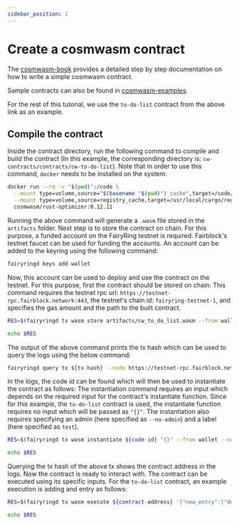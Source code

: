```yaml
---
sidebar_position: 1
---
```


# Create a cosmwasm contract

The  [cosmwasm-book](https://book.cosmwasm.com/basics.html) provides a detailed step by step documentation on how to write a simple cosmwasm contract.

Sample contracts can also be found in [cosmwasm-examples](https://github.com/deus-labs/cw-contracts/tree/main).

For the rest of this tutorial, we use the `to-do-list` contract from the above link as an example.

## Compile the contract

Inside the contract directory, run the following command to compile and build the contract (In this example, the corresponding directory is: `cw-contracts/contracts/cw-to-do-list`). Note that in order to use this command, `docker` needs to be installed on the system: 
```sh
docker run --rm -v "$(pwd)":/code \
  --mount type=volume,source="$(basename "$(pwd)")_cache",target=/code/target \
  --mount type=volume,source=registry_cache,target=/usr/local/cargo/registry \
  cosmwasm/rust-optimizer:0.12.11

```

Running the above command will generate a `.wasm` file stored in the `artifacts` folder. Next step is to store the contract on chain. For this purpose, a funded account on the FairyRing testnet is required. 
Fairblock's testnet faucet can be used for funding the accounts. An account can be added to the keyring using the following command:

```sh
fairyringd keys add wallet
```

Now, this account can be used to deploy and use the contract on the testnet.
For this purpose, first the contract should be stored on chain:
This command requires the testnet rpc url: `https://testnet-rpc.fairblock.network:443`, the testnet's chain id: `fairyring-testnet-1`, and specifies the gas amount and the path to the built contract. 

```sh
RES=$(fairyringd tx wasm store artifacts/cw_to_do_list.wasm --from wallet --node https://testnet-rpc.fairblock.network:443 --chain-id fairyring-testnet-1 --gas 4925931 --gas-adjustment 1.3 -y --output json -b sync)

echo $RES
```
The output of the above command prints the tx hash which can be used to query the logs using the below command:

```sh
fairyringd query tx ${tx-hash} --node https://testnet-rpc.fairblock.network:443
```
In the logs, the code id can be found which will then be used to instantiate the contract as follows:
The instantiation command requires an input which depends on the required input for the contract's instantiate function. Since for this example, the `to-do-list` contract is used, the instantiate function requires no input which will be passed as `"{}"`. The instantiation also requires specifying an admin (here specified as `--no-admin`) and a label (here specified as `test`).

```sh
RES=$(fairyringd tx wasm instantiate ${code-id} "{}" --from wallet --no-admin --label test --node https://testnet-rpc.fairblock.network:443 --chain-id fairyring-testnet-1 --gas 4925931 --gas-adjustment 1.3 -y --output json -b sync)

echo $RES
```

Querying the tx hash of the above tx shows the contract address in the logs. Now the contract is ready to interact with. The contract can be executed using its specific inputs. For the `to-do-list` contract, an example execution is adding and entry as follows:

```sh
RES=$(fairyringd tx wasm execute ${contract-address} '{"new_entry":{"description":"test_entry", "priority":"low"}}' --from wallet --node https://testnet-rpc.fairblock.network:443 --chain-id fairyring-testnet-1 --gas 4925931 --gas-adjustment 1.3 -y --output json -b sync)

echo $RES
```

